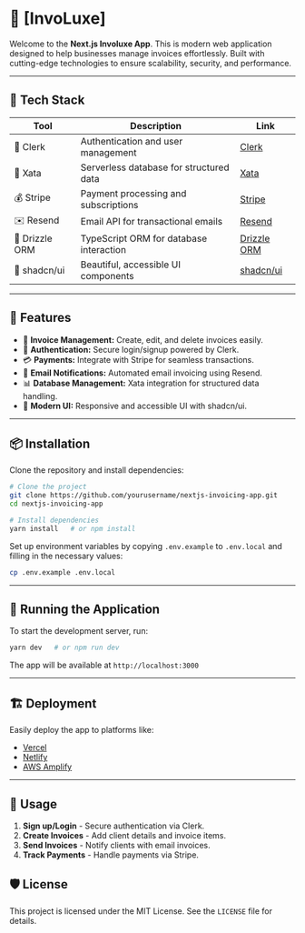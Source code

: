 # 🧾 [InvoLuxe]


Welcome to the **Next.js Involuxe App**. This is modern web application designed to help businesses manage invoices effortlessly. Built with cutting-edge technologies to ensure scalability, security, and performance.

---

## 🚀 Tech Stack

| Tool           | Description                             | Link                                     |
| -------------- | --------------------------------------- | ---------------------------------------- |
| 🔐 Clerk       | Authentication and user management      | [Clerk](https://spacejelly.dev/clerk)    |
| 💾 Xata        | Serverless database for structured data | [Xata](https://spacejelly.dev/xata)      |
| 💰 Stripe      | Payment processing and subscriptions    | [Stripe](https://stripe.com/)            |
| ✉️ Resend      | Email API for transactional emails      | [Resend](https://resend.com/)            |
| 🧰 Drizzle ORM | TypeScript ORM for database interaction | [Drizzle ORM](https://orm.drizzle.team/) |
| 🧱 shadcn/ui   | Beautiful, accessible UI components     | [shadcn/ui](https://ui.shadcn.com/)      |

---

## 🎯 Features

- 📑 **Invoice Management:** Create, edit, and delete invoices easily.
- 🔐 **Authentication:** Secure login/signup powered by Clerk.
- 💳 **Payments:** Integrate with Stripe for seamless transactions.
- 📧 **Email Notifications:** Automated email invoicing using Resend.
- 📊 **Database Management:** Xata integration for structured data handling.
- 🎨 **Modern UI:** Responsive and accessible UI with shadcn/ui.

---

## 📦 Installation

Clone the repository and install dependencies:

```bash
# Clone the project
git clone https://github.com/yourusername/nextjs-invoicing-app.git
cd nextjs-invoicing-app

# Install dependencies
yarn install   # or npm install
```

Set up environment variables by copying `.env.example` to `.env.local` and filling in the necessary values:

```bash
cp .env.example .env.local
```

---

## 🚀 Running the Application

To start the development server, run:

```bash
yarn dev   # or npm run dev
```

The app will be available at `http://localhost:3000`

---

## 🏗️ Deployment

Easily deploy the app to platforms like:

- [Vercel](https://vercel.com/)
- [Netlify](https://netlify.com/)
- [AWS Amplify](https://aws.amazon.com/amplify/)

---

## 📖 Usage

1. **Sign up/Login** - Secure authentication via Clerk.
2. **Create Invoices** - Add client details and invoice items.
3. **Send Invoices** - Notify clients with email invoices.
4. **Track Payments** - Handle payments via Stripe.

## 🛡️ License

This project is licensed under the MIT License. See the `LICENSE` file for details.
